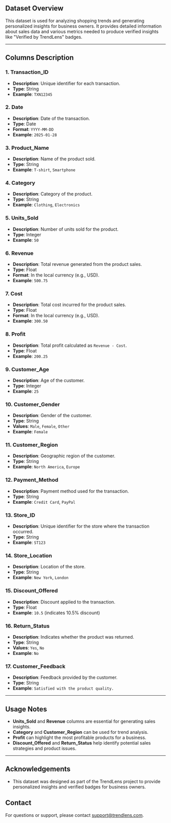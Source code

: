 

## Dataset Overview
This dataset is used for analyzing shopping trends and generating personalized insights for business owners. It provides detailed information about sales data and various metrics needed to produce verified insights like "Verified by TrendLens" badges.

---

## Columns Description

### 1. **Transaction_ID**
- **Description**: Unique identifier for each transaction.
- **Type**: String
- **Example**: `TXN12345`

### 2. **Date**
- **Description**: Date of the transaction.
- **Type**: Date
- **Format**: `YYYY-MM-DD`
- **Example**: `2025-01-28`

### 3. **Product_Name**
- **Description**: Name of the product sold.
- **Type**: String
- **Example**: `T-shirt`, `Smartphone`

### 4. **Category**
- **Description**: Category of the product.
- **Type**: String
- **Example**: `Clothing`, `Electronics`

### 5. **Units_Sold**
- **Description**: Number of units sold for the product.
- **Type**: Integer
- **Example**: `50`

### 6. **Revenue**
- **Description**: Total revenue generated from the product sales.
- **Type**: Float
- **Format**: In the local currency (e.g., USD).
- **Example**: `500.75`

### 7. **Cost**
- **Description**: Total cost incurred for the product sales.
- **Type**: Float
- **Format**: In the local currency (e.g., USD).
- **Example**: `300.50`

### 8. **Profit**
- **Description**: Total profit calculated as `Revenue - Cost`.
- **Type**: Float
- **Example**: `200.25`

### 9. **Customer_Age**
- **Description**: Age of the customer.
- **Type**: Integer
- **Example**: `25`

### 10. **Customer_Gender**
- **Description**: Gender of the customer.
- **Type**: String
- **Values**: `Male`, `Female`, `Other`
- **Example**: `Female`

### 11. **Customer_Region**
- **Description**: Geographic region of the customer.
- **Type**: String
- **Example**: `North America`, `Europe`

### 12. **Payment_Method**
- **Description**: Payment method used for the transaction.
- **Type**: String
- **Example**: `Credit Card`, `PayPal`

### 13. **Store_ID**
- **Description**: Unique identifier for the store where the transaction occurred.
- **Type**: String
- **Example**: `ST123`

### 14. **Store_Location**
- **Description**: Location of the store.
- **Type**: String
- **Example**: `New York`, `London`

### 15. **Discount_Offered**
- **Description**: Discount applied to the transaction.
- **Type**: Float
- **Example**: `10.5` (indicates 10.5% discount)

### 16. **Return_Status**
- **Description**: Indicates whether the product was returned.
- **Type**: String
- **Values**: `Yes`, `No`
- **Example**: `No`

### 17. **Customer_Feedback**
- **Description**: Feedback provided by the customer.
- **Type**: String
- **Example**: `Satisfied with the product quality.`

---

## Usage Notes
- **Units_Sold** and **Revenue** columns are essential for generating sales insights.
- **Category** and **Customer_Region** can be used for trend analysis.
- **Profit** can highlight the most profitable products for a business.
- **Discount_Offered** and **Return_Status** help identify potential sales strategies and product issues.

---

## Acknowledgements
- This dataset was designed as part of the TrendLens project to provide personalized insights and verified badges for business owners.

## Contact
For questions or support, please contact [support@trendlens.com](mailto:support@trendlens.com).
